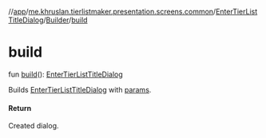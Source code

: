 //[app](../../../../index.md)/[me.khruslan.tierlistmaker.presentation.screens.common](../../index.md)/[EnterTierListTitleDialog](../index.md)/[Builder](index.md)/[build](build.md)

# build

fun [build](build.md)(): [EnterTierListTitleDialog](../index.md)

Builds [EnterTierListTitleDialog](../index.md) with [params](params.md).

#### Return

Created dialog.
